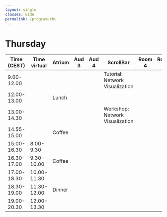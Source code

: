 ```yaml
---
layout: single
classes: wide
permalink: /program-thu
---
```


# Thursday
| Time (CEST) | Time virtual | Atrium  | Aud 3                                                        | Aud 4                                                        | ScrollBar                                           | Room 4                                                       | Room 5                                                       | Room 6                                                     | Room 7                                                       |
| ----------- | ------------ | ------- | ------------------------------------------------------------ | ------------------------------------------------------------ | --------------------------------------------------- | ------------------------------------------------------------ | ------------------------------------------------------------ | ---------------------------------------------------------- | ------------------------------------------------------------ |
| 9.00-12.00  |              |         |                                                              |                                                              | Tutorial: Network Visualization                     |                                                              |                                                              |                                                            |                                                              |
| 12.00-13.00 |              | Lunch   |                                                              |                                                              |                                                     |                                                              |                                                              |                                                            |                                                              |
| 13.00-14.30 |              |         |                                                              |                                                              | Workshop: Network Visualization                     |                                                              |                                                              |                                                            |                                                              |
| 14.55-15.00 |              | Coffee  |                                                              |                                                              |                                                     |                                                              |                                                              |                                                            |                                                              |
| 15.00-16.30 | 8.00-9.30    |         |                                                              |                                                              |                                                     |                                                              |                                                              |                                                            |                                                              |
| 16.30-17.00 | 9.30-10.00   | Coffee  |                                                              |                                                              |                                                     |                                                              |                                                              |                                                            |                                                              |
| 17.00-18.30 | 10.00-11.30  |         |                                                              |                                                              |                                                     |                                                              |                                                              |                                                            |                                                              |
| 18.30-19.00 | 11.30-12.00  | Dinner  |                                                              |                                                              |                                                     |                                                              |                                                              |                                                            |                                                              |
| 19.00-20.30 | 12.00-13.30  |         |                                                              |                                                              |                                                     |                                                              |                                                              |                                                            |                                                              |
